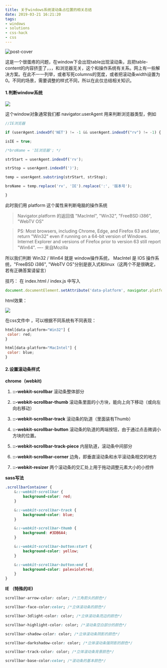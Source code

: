 ```yaml
---
title: 关于windows系统滚动条占位置的相关总结
date: 2019-03-21 16:21:20
tags:
- windows
- solutions
- css-hack
- css
---
```

![post-cover](/images/covers/window-scrollbar-cover.png)

这是一个很蛋疼的问题，在window下会出现table出现滚动条，且把table-content的内容挤歪了，，，和浏览器无关，这个和操作系统有关系。网上有一些解决方案。在此不一一列举，或者写死columns的宽度，或者把滚动条width设置为0。不同的场景，需要调整的样式不同，所以在此仅总结相关知识。

 

#### 1.判断window系统

![](windows1.png)

 

这个window对象通常我们都 navigator.userAgent 用来判断浏览器类型，例如
```js
//IE浏览器

if (userAgent.indexOf('NET') != -1 && userAgent.indexOf("rv") != -1) {

isIE = true;

/*broName = 'IE浏览器'; */

strStart = userAgent.indexOf('rv');

strStop = userAgent.indexOf(')');

temp = userAgent.substring(strStart, strStop);

broName = temp.replace('rv', 'IE').replace(':', '版本号');

}
```
此时我们用 platform 这个属性来判断电脑的操作系统

> Navigator.platform 的返回值 "MacIntel", "Win32", "FreeBSD i386", "WebTV OS"

>PS:  Most browsers, including Chrome, Edge, and Firefox 63 and later, return "Win32" even if running on a 64-bit version of Windows. Internet Explorer and versions of Firefox prior to version 63 still report "Win64". —- 来自Mozilla

所以我们判断 Win32 / Win64 就是 window操作系统， MacIntel 是 IOS 操作系统，"FreeBSD i386", "WebTV OS"分别是嵌入式和linux（这两个不是很确定，若有正确答案请留言）

技巧： 在 index.html / index.js 中写入 
```js
document.documentElement.setAttribute('data-platform', navigator.platform)，
```

html效果：

![](windows2.png)

 

在css文件中 ，可以根据不同系统有不同表现：
```js
html[data-platform="Win32"] {
 color: red;
}

html[data-platform="MacIntel"] {
 color: blue;
}
```
     
#### 2.设置滚动条样式

**chrome（webkit)**

1. **::-webkit-scrollbar** 滚动条整体部分

2. **::-webkit-scrollbar-thumb** 滚动条里面的小方块，能向上向下移动（或向左向右移动）

3. **::-webkit-scrollbar-track** 滚动条的轨道（里面装有Thumb）

4. **::-webkit-scrollbar-button** 滚动条的轨道的两端按钮，由于通过点击微调小方块的位置。

5. **::-webkit-scrollbar-track-piece** 内层轨道，滚动条中间部分

6. **::-webkit-scrollbar-corner** 边角，即垂直滚动条和水平滚动条相交的地方

7. **::-webkit-resizer** 两个滚动条的交汇处上用于拖动调整元素大小的小控件

 

**sass写法**
```css
.scrollbarContainer {
    &::-webkit-scrollbar {
        background-color: red;
    }

    &::-webkit-scrollbar-track {
        background-color: blue;
    }

    &::-webkit-scrollbar-thumb {
        background: #3DB6A4;
    }

    &::-webkit-scrollbar-button:start {
        background-color: yellow;
    }

    &::-webkit-scrollbar-button:end {
        background-color: palevioletred;
    }
}
```

**IE （特殊的IE)**
```css
scrollbar-arrow-color: color; /*三角箭头的颜色*/

scrollbar-face-color:color; /*立体滚动条的颜色*/

scrollbar-3dlight-color: color; /*立体滚动条亮边的颜色*/

scrollbar-highlight-color: color; /*滚动条空白部分的颜色*/

scrollbar-shadow-color: color; /*立体滚动条阴影的颜色*/

scrollbar-darkshadow-color: color; /*立体滚动条强阴影的颜色*/

scrollbar-track-color: color; /*立体滚动条背景颜色*/

scrollbar-base-color:color; /*滚动条的基本颜色*/ 
```
